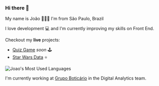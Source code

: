 ### Hi there 👋

My name is João 👨🏼‍💻️ I'm from São Paulo, Brazil 

I love development 💻 and I'm currently improving my skills on Front End.

Checkout my <strong>live</strong> projects: 

- <a href="https://github.com/joaopedromatias">Quiz Game</a> <i>soon</i> 🕹️
- <a href="https://star-wars-react-api.netlify.app/">Star Wars Data</a> ⭐️


![Joao's Most Used Languages](https://github-readme-stats.vercel.app/api/top-langs/?username=joaopedromatias&langs_count=10&theme=radical&layout=compact)

I'm currently working at <a href="https://github.com/grupobotcario">Grupo Boticário</a> in the Digital Analytics team.
